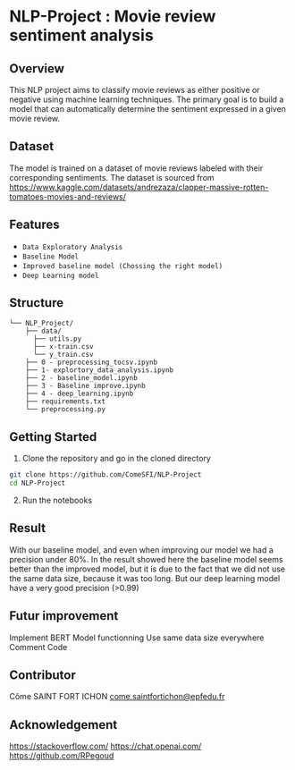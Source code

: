 # NLP-Project : Movie review sentiment analysis

## Overview 
This NLP project aims to classify movie reviews as either positive or negative using machine learning techniques. The primary goal is to build a model that can automatically determine the sentiment expressed in a given movie review.

## Dataset
The model is trained on a dataset of movie reviews labeled with their corresponding sentiments. The dataset is sourced from https://www.kaggle.com/datasets/andrezaza/clapper-massive-rotten-tomatoes-movies-and-reviews/

## Features

- `Data Exploratory Analysis`
- `Baseline Model`
- `Improved baseline model (Chossing the right model)`
- `Deep Learning model`

## Structure

```
└── NLP_Project/
    ├── data/
      ├── utils.py
      ├── x-train.csv
      └── y_train.csv
    ├── 0 - preprocessing_tocsv.ipynb
    ├── 1- explortory_data_analysis.ipynb
    ├── 2 - baseline_model.ipynb
    ├── 3 - Baseline improve.ipynb
    ├── 4 - deep_learning.ipynb
    ├── requirements.txt
    └── preprocessing.py
```

## Getting Started 

1. Clone the repository and go in the cloned directory
```sh
git clone https://github.com/ComeSFI/NLP-Project
cd NLP-Project
```
2. Run the notebooks

## Result

With our baseline model, and even when improving our model we had a precision under 80%. In the result showed here the baseline model seems better than the improved model, but it is due to the fact that we did not use the same data size, because it was too long. But our deep learning model have a very good precision (>0.99)

## Futur improvement

Implement BERT Model functionning
Use same data size everywhere
Comment Code

## Contributor

Côme SAINT FORT ICHON
come.saintfortichon@epfedu.fr

## Acknowledgement

https://stackoverflow.com/
https://chat.openai.com/
https://github.com/RPegoud
